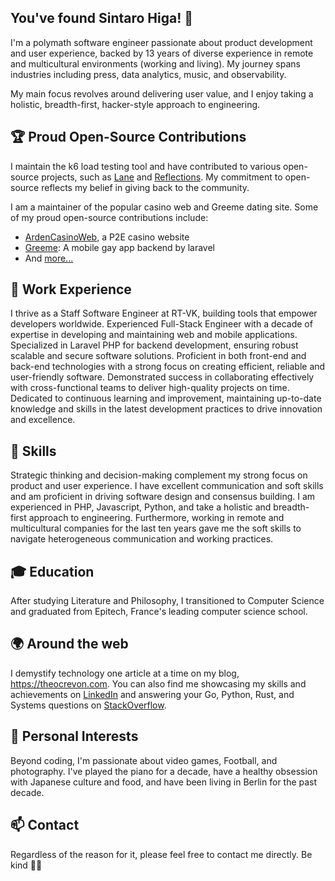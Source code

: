 ## You've found Sintaro Higa! 👋

I'm a polymath software engineer passionate about product development and user experience, backed by 13 years of diverse experience in remote and multicultural environments (working and living). My journey spans industries including press, data analytics, music, and observability.

My main focus revolves around delivering user value, and I enjoy taking a holistic, breadth-first, hacker-style approach to engineering.

## 🏆 Proud Open-Source Contributions

I maintain the k6 load testing tool and have contributed to various open-source projects, such as [Lane](https://github.com/oleiade/lane) and [Reflections](https://github.com/oleiade/trousseau). My commitment to open-source reflects my belief in giving back to the community.

I am a maintainer of the popular casino web and Greeme dating site. Some of my proud open-source contributions include:
* [ArdenCasinoWeb](https://github.com/arkad-babylon7/ArdenCasinoWeb), a P2E casino website
* [Greeme](https://github.com/arkad-babylon7/gay-app-backend): A mobile gay app backend by laravel
* And [more...](https://github.com/arkad-babylon7?tab=repositories&type=source)

## 💼 Work Experience

I thrive as a Staff Software Engineer at RT-VK, building tools that empower developers worldwide. Experienced Full-Stack Engineer with a decade of expertise in developing and maintaining web and mobile applications. Specialized in Laravel PHP for backend development, ensuring robust scalable and secure software solutions. Proficient in both front-end and back-end technologies with a strong focus on creating efficient, reliable and user-friendly software. Demonstrated success in collaborating effectively with cross-functional teams to deliver high-quality projects on time.
Dedicated to continuous learning and improvement, maintaining up-to-date knowledge and skills in the latest development practices to drive innovation and excellence.
## 🔧 Skills

Strategic thinking and decision-making complement my strong focus on product and user experience. I have excellent communication and soft skills and am proficient in driving software design and consensus building. I am experienced in PHP, Javascript, Python, and take a holistic and breadth-first approach to engineering. Furthermore, working in remote and multicultural companies for the last ten years gave me the soft skills to navigate heterogeneous communication and working practices. 

## 🎓 Education

After studying Literature and Philosophy, I transitioned to Computer Science and graduated from Epitech, France's leading computer science school.

## 🌍 Around the web

I demystify technology one article at a time on my blog, https://theocrevon.com. You can also find me showcasing my skills and achievements on [LinkedIn](https://www.linkedin.com/in/theocrevon/) and answering your Go, Python, Rust, and Systems questions on [StackOverflow](https://stackoverflow.com/users/386082/oleiade).

## 🎨 Personal Interests

Beyond coding, I'm passionate about video games, Football, and photography. I've played the piano for a decade, have a healthy obsession with Japanese culture and food, and have been living in Berlin for the past decade. 

## 📫 Contact

Regardless of the reason for it, please feel free to contact me directly. Be kind 🙇‍♂️

